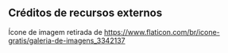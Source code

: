 
## Créditos de recursos externos

Ícone de imagem retirada de https://www.flaticon.com/br/icone-gratis/galeria-de-imagens_3342137